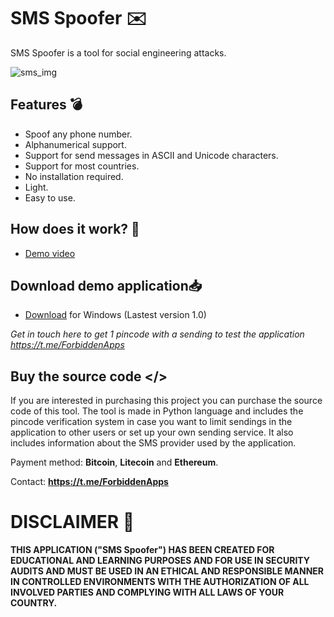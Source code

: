 # SMS Spoofer ✉️

SMS Spoofer is a tool for social engineering attacks.

![sms_img](https://github.com/ForbiddenApps/SMS-Spoofer/assets/164560634/50a281f5-3ae8-4c15-b762-3a8a3c65907f)

## Features 💣

+ Spoof any phone number.
+ Alphanumerical support.
+ Support for send messages in ASCII and Unicode characters.
+ Support for most countries.
+ No installation required.
+ Light.
+ Easy to use.

## How does it work? 🧪

+ [Demo video](https://www.youtube.com/watch?v=8v4dyQRb7ho)

## Download demo application📥

+ [Download](https://github.com/ForbiddenApps/SMS-Spoofer/releases/download/1.0/SMS-Spoofer.rar) for Windows (Lastest version 1.0)

*Get in touch here to get 1 pincode with a sending to test the application https://t.me/ForbiddenApps*

 ## Buy the source code </>
 
If you are interested in purchasing this project you can purchase the source code of this tool. The tool is made in Python language and includes the pincode verification system in case you want to limit sendings in the application to other users or set up your own sending service. It also includes information about the SMS provider used by the application.

Payment method: **Bitcoin**, **Litecoin** and **Ethereum**.

Contact: **https://t.me/ForbiddenApps**

# DISCLAIMER 📜

**THIS APPLICATION ("SMS Spoofer") HAS BEEN CREATED FOR EDUCATIONAL AND LEARNING PURPOSES AND FOR USE IN SECURITY AUDITS AND MUST BE USED IN AN ETHICAL AND RESPONSIBLE MANNER IN CONTROLLED ENVIRONMENTS WITH THE AUTHORIZATION OF ALL INVOLVED PARTIES AND COMPLYING WITH ALL LAWS OF YOUR COUNTRY.**
